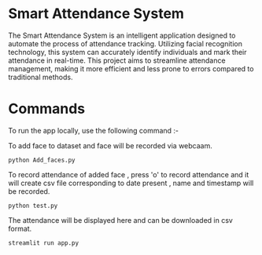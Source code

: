# Smart Attendance System
The Smart Attendance System is an intelligent application designed to automate the process of attendance tracking. Utilizing facial recognition technology, this system can accurately identify individuals and mark their attendance in real-time. This project aims to streamline attendance management, making it more efficient and less prone to errors compared to traditional methods.

# Commands
To run the app locally, use the following command :-

To add face to dataset and face will be recorded via webcaam.
```
python Add_faces.py
```
To record attendance of added face , press 'o' to record attendance and it will create csv file corresponding to date present , name and timestamp will be recorded.
```
python test.py
```
The attendance will be displayed here and can be downloaded in csv format.
```
streamlit run app.py
```


